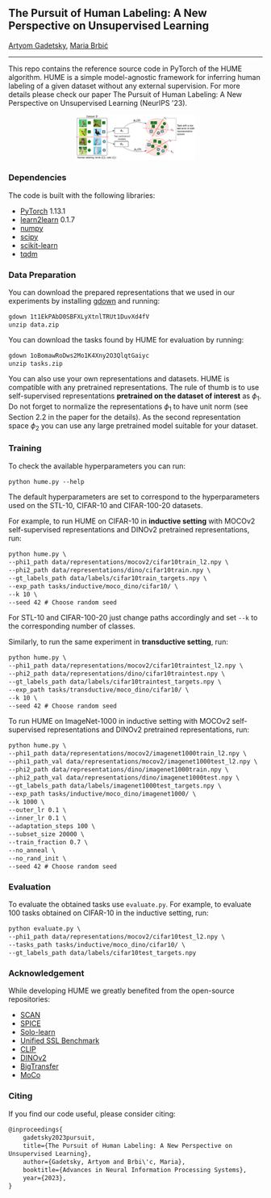 ## The Pursuit of Human Labeling: A New Perspective on Unsupervised Learning

[Artyom Gadetsky](http://agadetsky.github.io), [Maria Brbić](http://brbiclab.epfl.ch)
_________________
This repo contains the reference source code in PyTorch of the HUME algorithm. HUME is a simple model-agnostic framework for inferring human labeling of a given dataset without any external supervision. For more details please check our paper The Pursuit of Human Labeling: A New Perspective on Unsupervised Learning (NeurIPS '23).

<div align="center" style="padding: 0 100pt">
<img src="figures/model_overview.png">
</div>

### Dependencies

The code is built with the following libraries:

- [PyTorch](https://pytorch.org/) 1.13.1
- [learn2learn](http://learn2learn.net) 0.1.7
- [numpy](http://numpy.org)
- [scipy](http://scipy.org)
- [scikit-learn](http://scikit-learn.org)
- [tqdm](https://tqdm.github.io)

### Data Preparation

You can download the prepared representations that we used in our experiments by installing [gdown](https://pypi.org/project/gdown/) and running:

```
gdown 1t1EkPAbD0SBFXLyXtnlTRUt1DuvXd4fV
unzip data.zip
```

You can download the tasks found by HUME for evaluation by running:

```
gdown 1oBomawRoDws2Mo1K4Xny2O3QlqtGaiyc
unzip tasks.zip
```

You can also use your own representations and datasets. HUME is compatible with any pretrained representations. The rule of thumb is to use self-supervised representations **pretrained on the dataset of interest** as $\phi_1$.
Do not forget to normalize the representations $\phi_1$ to have unit norm (see Section 2.2 in the paper for the details). As the second representation space $\phi_2$ you can use any large pretrained model suitable for your dataset.

### Training

To check the available hyperparameters you can run:
```
python hume.py --help
```
The default hyperparameters are set to correspond to the hyperparameters used on the STL-10, CIFAR-10 and CIFAR-100-20 datasets.

For example, to run HUME on CIFAR-10 in **inductive setting** with MOCOv2 self-supervised representations and DINOv2 pretrained representations, run:
```
python hume.py \
--phi1_path data/representations/mocov2/cifar10train_l2.npy \
--phi2_path data/representations/dino/cifar10train.npy \
--gt_labels_path data/labels/cifar10train_targets.npy \
--exp_path tasks/inductive/moco_dino/cifar10/ \
--k 10 \
--seed 42 # Choose random seed
```
For STL-10 and CIFAR-100-20 just change paths accordingly and set `--k` to the corresponding number of classes.

Similarly, to run the same experiment in **transductive setting**, run:
```
python hume.py \
--phi1_path data/representations/mocov2/cifar10traintest_l2.npy \
--phi2_path data/representations/dino/cifar10traintest.npy \
--gt_labels_path data/labels/cifar10traintest_targets.npy \
--exp_path tasks/transductive/moco_dino/cifar10/ \
--k 10 \
--seed 42 # Choose random seed
```

To run HUME on ImageNet-1000 in inductive setting with MOCOv2 self-supervised representations and DINOv2 pretrained representations, run:
```
python hume.py \
--phi1_path data/representations/mocov2/imagenet1000train_l2.npy \
--phi1_path_val data/representations/mocov2/imagenet1000test_l2.npy \
--phi2_path data/representations/dino/imagenet1000train.npy \
--phi2_path_val data/representations/dino/imagenet1000test.npy \
--gt_labels_path data/labels/imagenet1000test_targets.npy \
--exp_path tasks/inductive/moco_dino/imagenet1000/ \
--k 1000 \
--outer_lr 0.1 \
--inner_lr 0.1 \
--adaptation_steps 100 \
--subset_size 20000 \
--train_fraction 0.7 \
--no_anneal \
--no_rand_init \
--seed 42 # Choose random seed
```

### Evaluation

To evaluate the obtained tasks use `evaluate.py`. For example, to evaluate 100 tasks obtained on CIFAR-10 in the inductive setting, run:
```
python evaluate.py \
--phi1_path data/representations/mocov2/cifar10test_l2.npy \
--tasks_path tasks/inductive/moco_dino/cifar10/ \
--gt_labels_path data/labels/cifar10test_targets.npy
```

### Acknowledgement

While developing HUME we greatly benefited from the open-source repositories:

- [SCAN](https://github.com/wvangansbeke/Unsupervised-Classification/tree/master)
- [SPICE](https://github.com/niuchuangnn/SPICE/tree/main)
- [Solo-learn](https://github.com/vturrisi/solo-learn/tree/main)
- [Unified SSL Benchmark](https://github.com/microsoft/Semi-supervised-learning)
- [CLIP](https://github.com/openai/CLIP/tree/main)
- [DINOv2](https://github.com/facebookresearch/dinov2/tree/main)
- [BigTransfer](https://github.com/google-research/big_transfer)
- [MoCo](https://github.com/facebookresearch/moco)

### Citing

If you find our code useful, please consider citing:

```
@inproceedings{
    gadetsky2023pursuit,
    title={The Pursuit of Human Labeling: A New Perspective on Unsupervised Learning},
    author={Gadetsky, Artyom and Brbi\'c, Maria},
    booktitle={Advances in Neural Information Processing Systems},
    year={2023},
}
```
